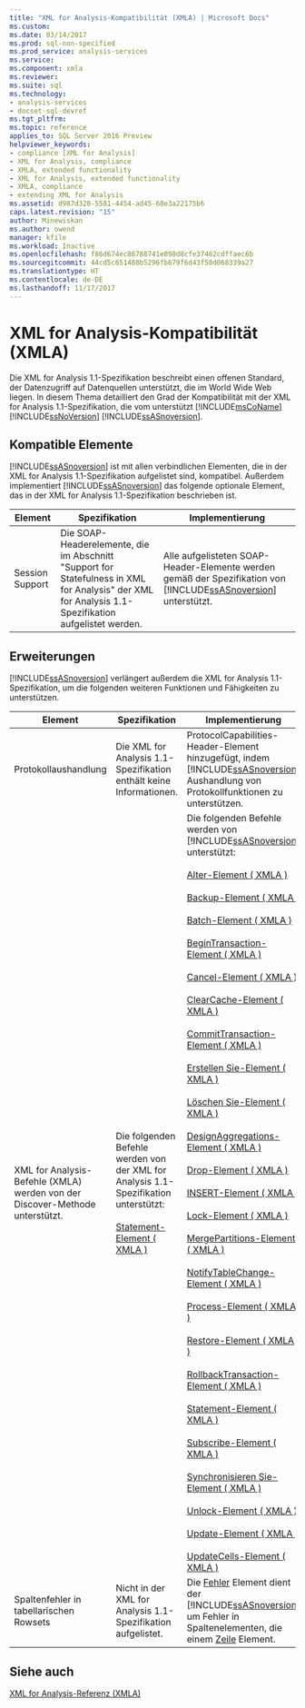 ```yaml
---
title: "XML for Analysis-Kompatibilität (XMLA) | Microsoft Docs"
ms.custom: 
ms.date: 03/14/2017
ms.prod: sql-non-specified
ms.prod_service: analysis-services
ms.service: 
ms.component: xmla
ms.reviewer: 
ms.suite: sql
ms.technology:
- analysis-services
- docset-sql-devref
ms.tgt_pltfrm: 
ms.topic: reference
applies_to: SQL Server 2016 Preview
helpviewer_keywords:
- compliance [XML for Analysis]
- XML for Analysis, compliance
- XMLA, extended functionality
- XML for Analysis, extended functionality
- XMLA, compliance
- extending XML for Analysis
ms.assetid: d987d320-5581-4454-ad45-68e3a22175b6
caps.latest.revision: "15"
author: Minewiskan
ms.author: owend
manager: kfile
ms.workload: Inactive
ms.openlocfilehash: f86d674ec86788741e098d8cfe37462cdffaec6b
ms.sourcegitcommit: 44cd5c651488b5296fb679f6d43f50d068339a27
ms.translationtype: HT
ms.contentlocale: de-DE
ms.lasthandoff: 11/17/2017
---
```

# <a name="xml-for-analysis-compliance-xmla"></a>XML for Analysis-Kompatibilität (XMLA)
  Die XML for Analysis 1.1-Spezifikation beschreibt einen offenen Standard, der Datenzugriff auf Datenquellen unterstützt, die im World Wide Web liegen. In diesem Thema detailliert den Grad der Kompatibilität mit der XML for Analysis 1.1-Spezifikation, die vom unterstützt [!INCLUDE[msCoName](../../includes/msconame-md.md)] [!INCLUDE[ssNoVersion](../../includes/ssnoversion-md.md)] [!INCLUDE[ssASnoversion](../../includes/ssasnoversion-md.md)].  
  
## <a name="compliant-items"></a>Kompatible Elemente  
 [!INCLUDE[ssASnoversion](../../includes/ssasnoversion-md.md)] ist mit allen verbindlichen Elementen, die in der XML for Analysis 1.1-Spezifikation aufgelistet sind, kompatibel. Außerdem implementiert [!INCLUDE[ssASnoversion](../../includes/ssasnoversion-md.md)] das folgende optionale Element, das in der XML for Analysis 1.1-Spezifikation beschrieben ist.  
  
|Element|Spezifikation|Implementierung|  
|----------|-------------------|--------------------|  
|Session Support|Die SOAP-Headerelemente, die im Abschnitt "Support for Statefulness in XML for Analysis" der XML for Analysis 1.1-Spezifikation aufgelistet werden.|Alle aufgelisteten SOAP-Header-Elemente werden gemäß der Spezifikation von [!INCLUDE[ssASnoversion](../../includes/ssasnoversion-md.md)] unterstützt.|  
  
## <a name="extensions"></a>Erweiterungen  
 [!INCLUDE[ssASnoversion](../../includes/ssasnoversion-md.md)] verlängert außerdem die XML for Analysis 1.1-Spezifikation, um die folgenden weiteren Funktionen und Fähigkeiten zu unterstützen.  
  
|Element|Spezifikation|Implementierung|  
|----------|-------------------|--------------------|  
|Protokollaushandlung|Die XML for Analysis 1.1-Spezifikation enthält keine Informationen.|ProtocolCapabilities-Header-Element hinzugefügt, indem [!INCLUDE[ssASnoversion](../../includes/ssasnoversion-md.md)] Aushandlung von Protokollfunktionen zu unterstützen.|  
|XML for Analysis-Befehle (XMLA) werden von der Discover-Methode unterstützt.|Die folgenden Befehle werden von der XML for Analysis 1.1-Spezifikation unterstützt:<br /><br /> [Statement-Element &#40; XMLA &#41;](../../analysis-services/xmla/xml-elements-commands/statement-element-xmla.md)|Die folgenden Befehle werden von [!INCLUDE[ssASnoversion](../../includes/ssasnoversion-md.md)] unterstützt:<br /><br /> [Alter-Element &#40; XMLA &#41;](../../analysis-services/xmla/xml-elements-commands/alter-element-xmla.md)<br /><br /> [Backup-Element &#40; XMLA &#41;](../../analysis-services/xmla/xml-elements-commands/backup-element-xmla.md)<br /><br /> [Batch-Element &#40; XMLA &#41;](../../analysis-services/xmla/xml-elements-commands/batch-element-xmla.md)<br /><br /> [BeginTransaction-Element &#40; XMLA &#41;](../../analysis-services/xmla/xml-elements-commands/begintransaction-element-xmla.md)<br /><br /> [Cancel-Element &#40; XMLA &#41;](../../analysis-services/xmla/xml-elements-commands/cancel-element-xmla.md)<br /><br /> [ClearCache-Element &#40; XMLA &#41;](../../analysis-services/xmla/xml-elements-commands/clearcache-element-xmla.md)<br /><br /> [CommitTransaction-Element &#40; XMLA &#41;](../../analysis-services/xmla/xml-elements-commands/committransaction-element-xmla.md)<br /><br /> [Erstellen Sie-Element &#40; XMLA &#41;](../../analysis-services/xmla/xml-elements-commands/create-element-xmla.md)<br /><br /> [Löschen Sie-Element &#40; XMLA &#41;](../../analysis-services/xmla/xml-elements-commands/delete-element-xmla.md)<br /><br /> [DesignAggregations-Element &#40; XMLA &#41;](../../analysis-services/xmla/xml-elements-commands/designaggregations-element-xmla.md)<br /><br /> [Drop-Element &#40; XMLA &#41;](../../analysis-services/xmla/xml-elements-commands/drop-element-xmla.md)<br /><br /> [INSERT-Element &#40; XMLA &#41;](../../analysis-services/xmla/xml-elements-commands/insert-element-xmla.md)<br /><br /> [Lock-Element &#40; XMLA &#41;](../../analysis-services/xmla/xml-elements-commands/lock-element-xmla.md)<br /><br /> [MergePartitions-Element &#40; XMLA &#41;](../../analysis-services/xmla/xml-elements-commands/mergepartitions-element-xmla.md)<br /><br /> [NotifyTableChange-Element &#40; XMLA &#41;](../../analysis-services/xmla/xml-elements-commands/notifytablechange-element-xmla.md)<br /><br /> [Process-Element &#40; XMLA &#41;](../../analysis-services/xmla/xml-elements-commands/process-element-xmla.md)<br /><br /> [Restore-Element &#40; XMLA &#41;](../../analysis-services/xmla/xml-elements-commands/restore-element-xmla.md)<br /><br /> [RollbackTransaction-Element &#40; XMLA &#41;](../../analysis-services/xmla/xml-elements-commands/rollbacktransaction-element-xmla.md)<br /><br /> [Statement-Element &#40; XMLA &#41;](../../analysis-services/xmla/xml-elements-commands/statement-element-xmla.md)<br /><br /> [Subscribe-Element &#40; XMLA &#41;](../../analysis-services/xmla/xml-elements-commands/subscribe-element-xmla.md)<br /><br /> [Synchronisieren Sie-Element &#40; XMLA &#41;](../../analysis-services/xmla/xml-elements-commands/synchronize-element-xmla.md)<br /><br /> [Unlock-Element &#40; XMLA &#41;](../../analysis-services/xmla/xml-elements-commands/unlock-element-xmla.md)<br /><br /> [Update-Element &#40; XMLA &#41;](../../analysis-services/xmla/xml-elements-commands/update-element-xmla.md)<br /><br /> [UpdateCells-Element &#40; XMLA &#41;](../../analysis-services/xmla/xml-elements-commands/updatecells-element-xmla.md)|  
|Spaltenfehler in tabellarischen Rowsets|Nicht in der XML for Analysis 1.1-Spezifikation aufgelistet.|Die [Fehler](../../analysis-services/xmla/xml-elements-properties/error-element-xmla.md) Element dient der [!INCLUDE[ssASnoversion](../../includes/ssasnoversion-md.md)] um Fehler in Spaltenelementen, die einem [Zeile](../../analysis-services/xmla/xml-elements-properties/error-element-xmla.md) Element.|  
  
## <a name="see-also"></a>Siehe auch  
 [XML for Analysis-Referenz &#40;XMLA&#41;](../../analysis-services/xmla/xml-for-analysis-xmla-reference.md)  
  
  
